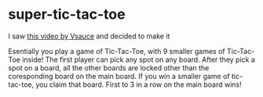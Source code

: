 # super-tic-tac-toe

I saw [this video by Vsauce](https://www.youtube.com/watch?v=_Na3a1ZrX7c) and decided to make it

Esentially you play a game of Tic-Tac-Toe, with 9 smaller games of Tic-Tac-Toe inside!
The first player can pick any spot on any board. After they pick a spot on a board, all the other boards are locked other than the coresponding board on the main board.
If you win a smaller game of tic-tac-toe, you claim that board. First to 3 in a row on the main board wins!